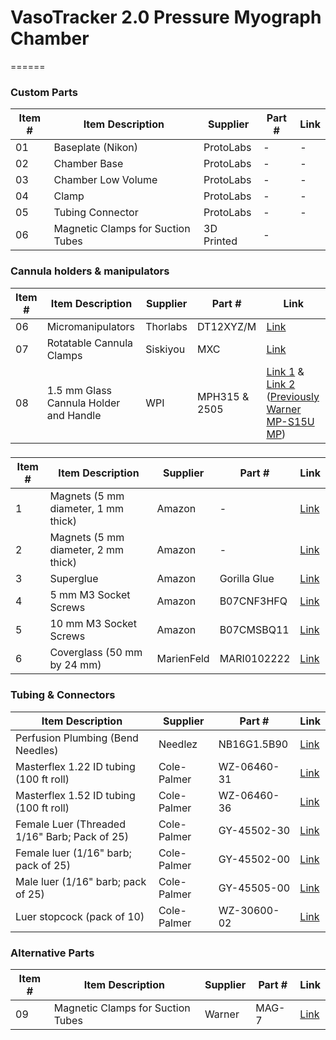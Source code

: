 # VasoTracker 2.0 Pressure Myograph Chamber
======

### Custom Parts


| Item # | Item Description               | Supplier               | Part #                     | Link                                                                                                              |
|--------|--------------------------------|------------------------|----------------------------|-------------------------------------------------------------------------------------------------------------------|
| 01     | Baseplate (Nikon)              | ProtoLabs              | -                          | -                                                                                                                 |
| 02     | Chamber Base                  | ProtoLabs              | -                          | -                                                                                                                 |
| 03     | Chamber Low Volume            | ProtoLabs              | -                          | -                                                                                                                 |
| 04     | Clamp                         | ProtoLabs              | -                          | -                                                                                                                 |
| 05     | Tubing Connector              | ProtoLabs              | -                          | -                                                                                                                 |
| 06     | Magnetic Clamps for Suction Tubes | 3D Printed         | -                     |                                                        |

### Cannula holders & manipulators

| Item # | Item Description               | Supplier               | Part #                     | Link                                                                                                              |
|--------|--------------------------------|------------------------|----------------------------|-------------------------------------------------------------------------------------------------------------------|
| 06     | Micromanipulators             | Thorlabs               | DT12XYZ/M                  | [Link](https://www.thorlabs.com/thorproduct.cfm?partnumber=DT12XYZ/m)                                             |
| 07     | Rotatable Cannula Clamps      | Siskiyou               | MXC                        | [Link](https://www.siskiyou.com/mxc-14030000e.html)                                                               |
| 08     | 1.5 mm Glass Cannula Holder and Handle  | WPI   | MPH315 & 2505                  | [Link 1](https://www.wpiinc.com/var-3819-microelectrode-holder-mph3.html) & [Link 2](hhttps://www.wpiinc.com/2505-electrode-handle-63-mm.html) ([Previously Warner MP-S15U MP](https://shop.multichannelsystems.com/mp-s15u-mp-series-holder-straight-body-universal-pressure-port-male-luer-female-luer-1-16-1-32-1-5-mm-glass-od.html))         |

### 

| Item # | Item Description               | Supplier               | Part #                     | Link                                                                                                              |
|-------|--------------------------------|------------------------|----------------------------|-------------------------------------------------------------------------------------------------------------------|
| 1     | Magnets (5 mm diameter, 1 mm thick) | Amazon             | -                          | [Link](https://www.amazon.com/Multi-use-Refrigerator-Magnets-Science-Projects/dp/B07C5HXR2X)                       |
| 2     | Magnets (5 mm diameter, 2 mm thick) | Amazon             | -                          | [Link](https://www.amazon.com/Multi-use-Refrigerator-Magnets-Science-Projects/dp/B07C557LX1)                       |
| 3     | Superglue                    | Amazon                 | Gorilla Glue               | [Link](https://www.amazon.com/Gorilla-Super-Glue-Gram-Clear/dp/B00OAAUAX8/)                                        |
| 4     | 5 mm M3 Socket Screws        | Amazon                 | B07CNF3HFQ                 | [Link](https://www.amazon.com/Socket-Screws-Bolts-Thread-100pcs/dp/B07CNF3HFQ/)                                   |
| 5     | 10 mm M3 Socket Screws       | Amazon                 | B07CMSBQ11                 | [Link](https://www.amazon.com/Socket-Screws-Bolts-Thread-100pcs/dp/B07CMSBQ11/)                                   |
| 6     | Coverglass (50 mm by 24 mm)  | MarienFeld              | MARI0102222                | [Link](https://uk.vwr.com/store/product/7803457/cover-glasses-for-fluorescence)                                   |




### Tubing & Connectors

| Item Description                         | Supplier     | Part #        | Link                                                                                                              |
|------------------------------------------|--------------|---------------|-------------------------------------------------------------------------------------------------------------------|
| Perfusion Plumbing (Bend Needles) | Needlez             | NB16G1.5B90   | [Link](https://www.needlez.co.uk/product/16g-blunt-needle-1-5inch-38mm-bent-tip-90-deg/)                          |
| Masterflex 1.22 ID tubing (100 ft roll)  | Cole-Palmer  | WZ-06460-31   | [Link]()                          |
| Masterflex 1.52 ID tubing (100 ft roll)  | Cole-Palmer  | WZ-06460-36   | [Link]()                          |
| Female Luer (Threaded 1/16" Barb; Pack of 25) | Cole-Palmer | GY-45502-30 | [Link](https://www.coleparmer.co.uk/i/masterflex-fitting-polypropylene-straight-female-luer-bulkhead-to-hose-barb-adapter-1-4-28-unf-x-1-16-25-pk/4550830)                 |
| Female luer (1/16" barb; pack of 25)     | Cole-Palmer  | GY-45502-00   | [Link]()                          |
| Male luer (1/16" barb; pack of 25)       | Cole-Palmer  | GY-45505-00   | [Link]()                          |
| Luer stopcock (pack of 10)               | Cole-Palmer  | WZ-30600-02   | [Link]()                          |

### Alternative Parts

| Item # | Item Description               | Supplier               | Part #                     | Link                                                                                                              |
|--------|--------------------------------|------------------------|----------------------------|-------------------------------------------------------------------------------------------------------------------|
| 09     | Magnetic Clamps for Suction Tubes | Warner              | MAG-7                      | [Link](https://shop.multichannelsystems.com/64-1554.html)                                                         |